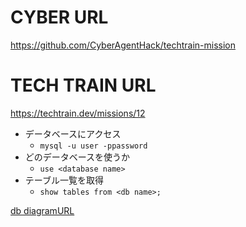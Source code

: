 # CYBER URL
https://github.com/CyberAgentHack/techtrain-mission


# TECH TRAIN URL
https://techtrain.dev/missions/12

- データベースにアクセス
    - `mysql -u user -ppassword`<br> 
- どのデータベースを使うか
    - `use <database name>`
- テーブル一覧を取得
    - `show tables from <db name>;`

[db diagramURL](https://dbdiagram.io/d/62d39ef7cc1bc14cc5d1682e)